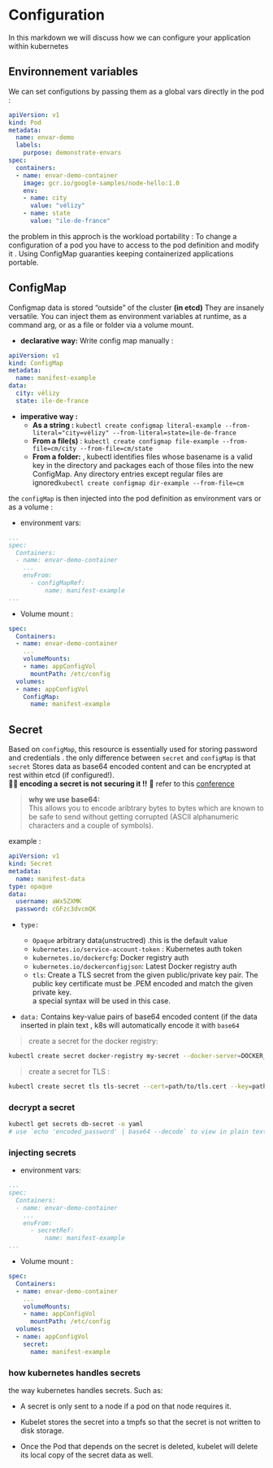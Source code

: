 # Configuration

In this markdown we will discuss how we can configure your application within kubernetes 

## Environnement variables
We can set configutions by passing them as a global vars directly in the pod : 
````yml
apiVersion: v1
kind: Pod
metadata:
  name: envar-demo
  labels:
    purpose: demonstrate-envars
spec:
  containers:
  - name: envar-demo-container
    image: gcr.io/google-samples/node-hello:1.0
    env:
    - name: city
      value: "vélizy"
    - name: state
      value: "ile-de-france"
````
the problem in this approch is the workload portability : To change a configuration of a pod you have to access to the pod definition and modify it . Using ConfigMap guaranties keeping containerized applications portable.
## ConfigMap 
Configmap data is stored “outside” of the cluster **(in etcd)**
They are insanely versatile. You can inject them as environment variables at runtime, as a command arg, or as a file or folder via a volume mount.

- **declarative way:** 
Write config map manually :  

````yml
apiVersion: v1
kind: ConfigMap
metadata:
  name: manifest-example
data:
  city: vélizy
  state: ile-de-france
````

- **imperative way :**
  - **As a string :** `kubectl create configmap literal-example --from-literal="city=vélizy" --from-literal=state=ile-de-france`
  - **From a file(s)** : `kubectl create configmap file-example --from-file=cm/city --from-file=cm/state`
  - **From a folder:** , kubectl identifies files whose basename is a valid key in the directory and packages each of those files into the new ConfigMap. Any directory entries except regular files are ignored`kubectl create configmap dir-example --from-file=cm`


the ``configMap`` is then injected into the pod definition as environment vars or as a volume : 
- environment vars:

````yml
...
spec:
  Containers:
  - name: envar-demo-container
    ...
    envFrom:
      - configMapRef:
          name: manifest-example
...

````

- Volume mount : 

````yml
spec:
  Containers:
  - name: envar-demo-container
    ...
    volumeMounts:
    - name: appConfigVol
      mountPath: /etc/config
  volumes:
  - name: appConfigVol
    ConfigMap:
      name: manifest-example
````

## Secret

Based on ``configMap``, this resource is essentially used for storing password and credentials . the only difference between `secret` and `configMap` is that `secret` Stores data as base64 encoded content and can be encrypted at rest within etcd (if configured!).  
**🏴‍☠️ encoding a secret is not securing it !!**
💁 refer to this [conference](https://www.youtube.com/watch?v=f4Ru6CPG1z4)
>**why we use base64:**  
This allows you to encode aribtrary bytes to bytes which are known to be safe to send without getting corrupted (ASCII alphanumeric characters and a couple of symbols). 

example : 
````yml
apiVersion: v1
kind: Secret
metadata: 
  name: manifest-data
type: opaque
data:
  username: aWx5ZXMK
  password: cGFzc3dvcmQK
````
- `type:`
  - `Opaque` arbitrary data(unstructred) .this is the default value
  - `kubernetes.io/service-account-token` : Kubernetes auth token
  - `kubernetes.io/dockercfg`: Docker registry auth
  - `kubernetes.io/dockerconfigjson`: Latest Docker registry auth
  - `tls`: Create a TLS secret from the given public/private key pair.
  The public key certificate must be .PEM encoded and match the given private key.  
  a special syntax will be used in this case. 

- `data:` Contains key-value pairs of base64 encoded content (if the data inserted in plain text , k8s will automatically encode it with `base64`

>create a secret for the docker registry: 

````sh
kubectl create secret docker-registry my-secret --docker-server=DOCKER_REGISTRY_SERVER --docker-username=DOCKER_USER --docker-password=DOCKER_PASSWORD --docker-email=DOCKER_EMAIL
````
> create a secret for TLS :
````sh
kubectl create secret tls tls-secret --cert=path/to/tls.cert --key=path/to/tls.key
````

### decrypt a secret 

````sh
kubectl get secrets db-secret -o yaml
# use `echo 'encoded_password' | base64 --decode` to view in plain text
````
### injecting secrets 

- environment vars:

````yml
...
spec:
  Containers:
  - name: envar-demo-container
    ...
    envFrom:
      - secretRef:
          name: manifest-example
...
````
- Volume mount : 

````yml
spec:
  Containers:
  - name: envar-demo-container
    ...
    volumeMounts:
    - name: appConfigVol
      mountPath: /etc/config
  volumes:
  - name: appConfigVol
    secret:
      name: manifest-example
````

### how kubernetes handles secrets 

the way kubernetes handles secrets. Such as:

  - A secret is only sent to a node if a pod on that node requires it.

  - Kubelet stores the secret into a tmpfs so that the secret is not written to disk storage.

  - Once the Pod that depends on the secret is deleted, kubelet will delete its local copy of the secret data as well.